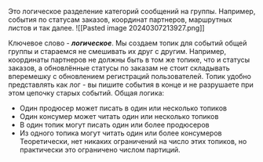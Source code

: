 Это логическое разделение категорий сообщений на группы. Например, события по статусам заказов, координат партнеров, маршрутных листов и так далее.
![[Pasted image 20240307213927.png]]

Ключевое слово - **_логическое_**. Мы создаем топик для событий общей группы и стараемся не смешивать их друг с другим. Например, координаты партнеров не должны быть в том же топике, что и статусы заказов, а обновлённые статусы по заказам не стоит складывать вперемешку с обновлением регистраций пользователей.
Топик удобно представлять как лог - вы пишите события в конце и не разрушаете при этом цепочку старых событий. Общая логика:
- Один продюсер может писать в один или несколько топиков 
- Один консумер может читать один или несколько топиков 
- В один топик могут писать один или более продюсеров 
- Из одного топика могут читать один или более консумеров 
Теоретически, нет никаких ограничений на число этих топиков, но практически это ограничено числом партиций.